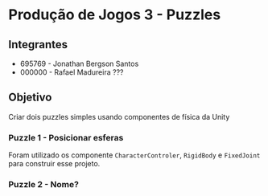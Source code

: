 # Produção de Jogos 3 - Puzzles

## Integrantes

- 695769 - Jonathan Bergson Santos
- 000000 - Rafael Madureira ???

## Objetivo

Criar dois puzzles simples usando componentes de física da Unity

### Puzzle 1 - Posicionar esferas

Foram utilizado os componente `CharacterControler`, `RigidBody` e `FixedJoint` para construir esse projeto.

### Puzzle 2 - Nome?
